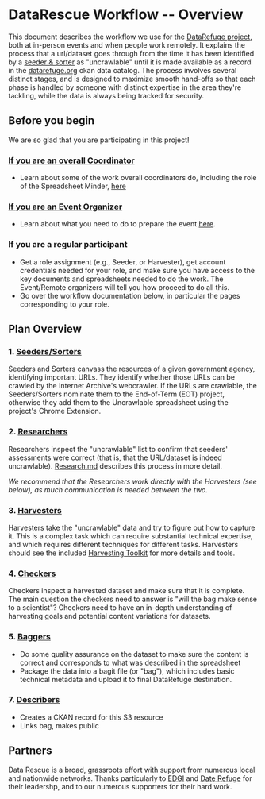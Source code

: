 # DataRescue Workflow -- Overview

This document describes the workflow we use for the [DataRefuge project](http://www.ppehlab.org/), both at in-person events and when people work remotely. It explains the process that a url/dataset goes through from the time it has been identified by a [seeder & sorter](https://github.com/datarefugephilly/workflow/blob/master/seednsort.md) as "uncrawlable" until it is made available as a record in the [datarefuge.org](http://www.datarefuge.org) ckan data catalog. The process involves several distinct stages, and is designed to maximize smooth hand-offs so that each phase is handled by someone with distinct expertise in the area they're tackling, while the data is always being tracked for security.

## Before you begin
We are so glad that you are participating in this project!
### [If you are an overall Coordinator](coordinator-work.md)
- Learn about some of the work overall coordinators do, including the role of the Spreadsheet Minder, [here](coordinator-work.md)
### [If you are an Event Organizer](coordinator-work.md) 
- Learn about what you need to do to prepare the event [here](advance-work.md).
### If you are a regular participant 
- Get a role assignment (e.g., Seeder, or Harvester), get account credentials needed for your role, and make sure you have access to the key documents and spreadsheets needed to do the work. The Event/Remote organizers will tell you how proceed to do all this. 
- Go over the workflow documentation below, in particular the pages corresponding to your role.

## Plan Overview
### 1. [Seeders/Sorters](seednsort.md)
Seeders and Sorters canvass the resources of a given government agency, identifying important URLs. They identify whether those URLs can be crawled by the Internet Archive's webcrawler. If the URLs are crawlable, the Seeders/Sorters nominate them to the End-of-Term (EOT) project, otherwise they add them to the Uncrawlable spreadsheet using the project's Chrome Extension.

### 2. [Researchers](research.md)
Researchers inspect the "uncrawlable" list to confirm that seeders' assessments were correct (that is, that the URL/dataset is indeed uncrawlable). [Research.md](research.md) describes this process in more detail. 

*We recommend that the Researchers work directly with the Harvesters (see below), as much communication is needed between the two.*

### 3. [Harvesters](harvesting-toolkit)
Harvesters take the "uncrawlable" data and try to figure out how to capture it. This is a complex task which can require substantial technical expertise, and which requires different techniques for different tasks. Harvesters should see the included [Harvesting Toolkit](./harvesting-toolkit) for more details and tools. 

### 4. [Checkers](checking.md)
Checkers inspect a harvested dataset and make sure that it is complete. The main question the checkers need to answer is "will the bag make sense to a scientist"? Checkers need to have an in-depth understanding of harvesting goals and potential content variations for datasets.

### 5. [Baggers](bagging.md)
- Do some quality assurance on the dataset to make sure the content is correct and corresponds to what was described in the spreadsheet
- Package the data into a bagit file (or "bag"), which includes basic technical metadata and upload it to final DataRefuge destination.


### 7. [Describers](metadata.md)
- Creates a CKAN record for this S3 resource
- Links bag, makes public

## Partners
Data Rescue is a broad, grassroots effort with support from numerous local and nationwide networks. Thanks particularly to [EDGI](https://envirodatagov.org/) and [Date Refuge](http://www.ppehlab.org/datarefuge/) for their leadershp, and to our numerous supporters for their hard work.

